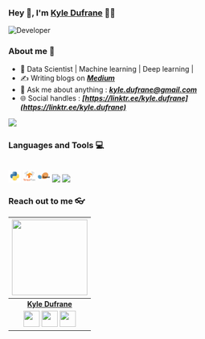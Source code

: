 ### Hey 👋, I'm [Kyle Dufrane](https://linktr.ee/kyle.dufrane) 👨‍💻

<img src="https://media.giphy.com/media/fefXhtGG2NeynEUHtU/giphy.gif" alt="Developer" border="0"></p>

<!-- :smiley: Recent graduate from Flatiron Data Science Bootcamp (August 2021) **[Team KJSCE Robocon](https://kjscerobocon.tech/)**
-->

### About me :eyes:

- :dart: Data Scientist | Machine learning | Deep learning |
- :writing_hand: Writing blogs on **_[Medium](https://medium.com/@kyle-dufrane)_**
- :e-mail: Ask me about anything : **_[kyle.dufrane@gmail.com](kyle.dufrane@gmail.com)_**
- 🌐 Social handles : **_[https://linktr.ee/kyle.dufrane](https://linktr.ee/kyle.dufrane)_**

<img width="60%" src="https://github-readme-stats.vercel.app/api?username=kyledufrane&show_icons=true&theme=tokyonight" />

### Languages and Tools :computer:

<br/>
<code><img height="25" src="https://raw.githubusercontent.com/github/explore/80688e429a7d4ef2fca1e82350fe8e3517d3494d/topics/python/python.png"></code>
<code><img height="25" src="https://raw.githubusercontent.com/github/explore/80688e429a7d4ef2fca1e82350fe8e3517d3494d/topics/tensorflow/tensorflow.png"></code>
<code><img height="25" src="https://raw.githubusercontent.com/github/explore/80688e429a7d4ef2fca1e82350fe8e3517d3494d/topics/scikit-learn/scikit-learn.png"></code>
<code><img height="25" src="https://github.com/numpy/numpy/blob/main/branding/logo/primary/numpylogo.svg"></code>
<code><img height="25" src="https://camo.githubusercontent.com/109927a15915074d15313889468aa9aa688de3b9e38cc4359a01f665d351114e/68747470733a2f2f6d6174706c6f746c69622e6f72672f5f7374617469632f6c6f676f322e737667"></code>

<br/>

### Reach out to me 👓

|                                                                                                                                                                                                        <a href="https://kyledufrane.github.io/"><img src="https://i.ibb.co/d2x8jD3/icon-programmer-14.png" width="150px" height="150px" /></a>                                                                                                                                                                                                        |
| :--------------------------------------------------------------------------------------------------------------------------------------------------------------------------------------------------------------------------------------------------------------------------------------------------------------------------------------------------------------------------------------------------------------------------------------------------------------------------------------------------------------------------------------------------------------------------: |
|                                                                                                                                                                                                                                                             **[Kyle Dufrane](https://linktr.ee/kyle.dufrane)**                                                                                                                                                                                                                                                              |
| <a href="https://github.com/kyledufrane"><img src="https://cdn.iconscout.com/icon/free/png-256/github-108-438008.png" width="32px" height="32px"></a> <a href="https://www.facebook.com/kyle.duf"><img src="https://i.ibb.co/zmYNW4p/facebook.png" width="32px" height="32px"></a> <a href="https://www.linkedin.com/in/kyle-dufrane-8131086b/"><img src="https://i.ibb.co/Kx2GSrT/linkedin.png" width="32px" height="32px"></a> |

<!--
**hritik5102/hritik5102** is a ✨ _special_ ✨ repository because its `README.md` (this file) appears on your GitHub profile.

Here are some ideas to get you started:

- 🔭 I’m currently working on ...
- 🌱 I’m currently learning ...
- 👯 I’m looking to collaborate on ...
- 🤔 I’m looking for help with ...
- 💬 Ask me about ...
- 📫 How to reach me: ...
- 😄 Pronouns: ...
- ⚡ Fun fact: ...
-->
